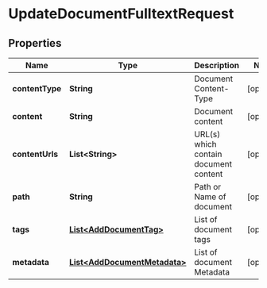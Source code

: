 

# UpdateDocumentFulltextRequest


## Properties

| Name | Type | Description | Notes |
|------------ | ------------- | ------------- | -------------|
|**contentType** | **String** | Document Content-Type |  [optional] |
|**content** | **String** | Document content |  [optional] |
|**contentUrls** | **List&lt;String&gt;** | URL(s) which contain document content |  [optional] |
|**path** | **String** | Path or Name of document |  [optional] |
|**tags** | [**List&lt;AddDocumentTag&gt;**](AddDocumentTag.md) | List of document tags |  [optional] |
|**metadata** | [**List&lt;AddDocumentMetadata&gt;**](AddDocumentMetadata.md) | List of document Metadata |  [optional] |



